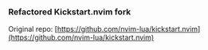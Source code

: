 ### Refactored Kickstart.nvim fork

Original repo: [https://github.com/nvim-lua/kickstart.nvim](https://github.com/nvim-lua/kickstart.nvim)
